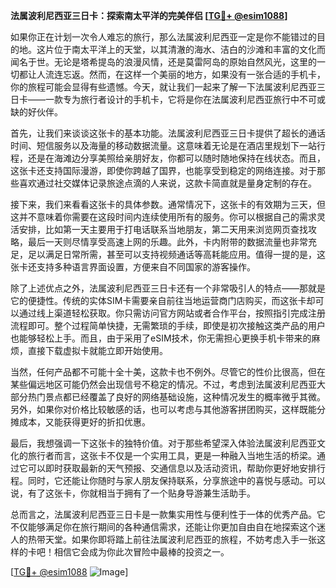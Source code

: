 **法属波利尼西亚三日卡：探索南太平洋的完美伴侣 [[TG💪+ @esim1088](https://t.me/s/esim1088)]**

如果你正在计划一次令人难忘的旅行，那么法属波利尼西亚一定是你不能错过的目的地。这片位于南太平洋上的天堂，以其清澈的海水、洁白的沙滩和丰富的文化而闻名于世。无论是塔希提岛的浪漫风情，还是莫雷阿岛的原始自然风光，这里的一切都让人流连忘返。然而，在这样一个美丽的地方，如果没有一张合适的手机卡，你的旅程可能会显得有些遗憾。今天，就让我们一起来了解一下法属波利尼西亚三日卡——一款专为旅行者设计的手机卡，它将是你在法属波利尼西亚旅行中不可或缺的好伙伴。

首先，让我们来谈谈这张卡的基本功能。法属波利尼西亚三日卡提供了超长的通话时间、短信服务以及海量的移动数据流量。这意味着无论是在酒店里规划下一站行程，还是在海滩边分享美照给亲朋好友，你都可以随时随地保持在线状态。而且，这张卡还支持国际漫游，即使你跨越了国界，也能享受到稳定的网络连接。对于那些喜欢通过社交媒体记录旅途点滴的人来说，这款卡简直就是量身定制的存在。

接下来，我们来看看这张卡的具体参数。通常情况下，这张卡的有效期为三天，但这并不意味着你需要在这段时间内连续使用所有的服务。你可以根据自己的需求灵活安排，比如第一天主要用于打电话联系当地朋友，第二天用来浏览网页查找攻略，最后一天则尽情享受高速上网的乐趣。此外，卡内附带的数据流量也非常充足，足以满足日常所需，甚至可以支持视频通话等高耗能应用。值得一提的是，这张卡还支持多种语言界面设置，方便来自不同国家的游客操作。

除了上述优点之外，法属波利尼西亚三日卡还有一个非常吸引人的特点——那就是它的便捷性。传统的实体SIM卡需要亲自前往当地运营商门店购买，而这张卡却可以通过线上渠道轻松获取。你只需访问官方网站或者合作平台，按照指引完成注册流程即可。整个过程简单快捷，无需繁琐的手续，即使是初次接触这类产品的用户也能够轻松上手。而且，由于采用了eSIM技术，你无需担心更换手机卡带来的麻烦，直接下载虚拟卡就能立即开始使用。

当然，任何产品都不可能十全十美，这款卡也不例外。尽管它的性价比很高，但在某些偏远地区可能仍然会出现信号不稳定的情况。不过，考虑到法属波利尼西亚大部分热门景点都已经覆盖了良好的网络基础设施，这种情况发生的概率微乎其微。另外，如果你对价格比较敏感的话，也可以考虑与其他游客拼团购买，这样既能分摊成本，又能获得更好的折扣优惠。

最后，我想强调一下这张卡的独特价值。对于那些希望深入体验法属波利尼西亚文化的旅行者而言，这张卡不仅是一个实用工具，更是一种融入当地生活的桥梁。通过它可以即时获取最新的天气预报、交通信息以及活动资讯，帮助你更好地安排行程。同时，它还能让你随时与家人朋友保持联系，分享旅途中的喜悦与感动。可以说，有了这张卡，你就相当于拥有了一个贴身导游兼生活助手。

总而言之，法属波利尼西亚三日卡是一款集实用性与便利性于一体的优秀产品。它不仅能够满足你在旅行期间的各种通信需求，还能让你更加自由自在地探索这个迷人的热带天堂。如果你即将踏上前往法属波利尼西亚的旅程，不妨考虑入手一张这样的卡吧！相信它会成为你此次冒险中最棒的投资之一。

[[TG💪+ @esim1088](https://t.me/s/esim1088) ![Image](https://i.postimg.cc/4NQfJmqS/Snipaste-2025-05-13-00-14-12.png)]